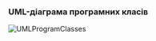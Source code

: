 ### UML-діаграма програмних класів
![UMLProgramClasses](https://user-images.githubusercontent.com/79446015/195543274-2f40f2e9-2de4-4321-afb4-7cc8a64a3d8b.jpg)

